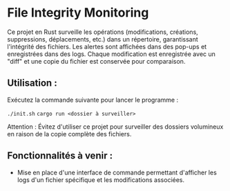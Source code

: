 # File Integrity Monitoring
Ce projet en Rust surveille les opérations (modifications, créations, suppressions, déplacements, etc.) dans un répertoire, garantissant l'intégrité des fichiers. Les alertes sont affichées dans des pop-ups et enregistrées dans des logs. Chaque modification est enregistrée avec un "diff" et une copie du fichier est conservée pour comparaison.

## Utilisation :
Exécutez la commande suivante pour lancer le programme :

``
./init.sh
``
``
cargo run <dossier à surveiller>
``

Attention : Évitez d'utiliser ce projet pour surveiller des dossiers volumineux en raison de la copie complète des fichiers.

## Fonctionnalités à venir :
- Mise en place d'une interface de commande permettant d'afficher les logs d'un fichier spécifique et les modifications associées.
